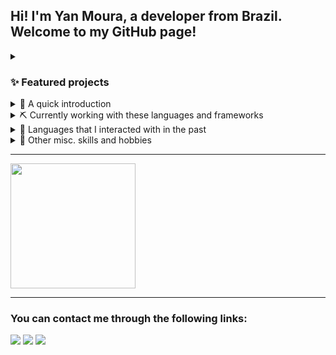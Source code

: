 ## Hi! I'm Yan Moura, a developer from Brazil. Welcome to my GitHub page!



<details>
  <summary><h3>✨ Featured projects</h3></summary>
  
- My most recent "for fun" project so far is [Angular Tour of Heroes](https://github.com/yanm1103/Angular-Tour-of-Heroes), an Angular tutorial app where I not only follow the tutorial but decided to add some fancy details to it. I'll keep on adding screenshots of my progress as I go along.

  [![Tour of Heroes link](https://github-readme-stats.vercel.app/api/pin?username=yanm1103&repo=Angular-Tour-of-Heroes&theme=transparent&border_color=0363&title_color=fff&bg_color=0d1117)](https://github.com/yanm1103/Angular-Tour-of-Heroes)

- Something else I'm proud of is [Doom Chaves](https://github.com/yanm1103/DOOM-Chaves), which is a DOOM 2 mod/wad based on the TV series El Chavo (or just Chaves in Brazil). It features custom sprites, sounds, 3D objects, textures and scripts. Most of these assets were made from scratch or ported by me, a friend, or adapted from the show itself, to fit the very low resolutions of DOOM.

  [![Doom Chaves link](https://github-readme-stats.vercel.app/api/pin?username=yanm1103&repo=DOOM-Chaves&theme=transparent&border_color=0363&title_color=fff&bg_color=0d1117)](https://github.com/yanm1103/DOOM-Chaves)
</details>

<details>
  <summary>👋 A quick introduction</summary>
I've always been passionate about computers, but my interest in programming specifically started in college. When I first used the algorithm writing software Visualg (Portugol) to create a Fibonacci sequence generator, it felt like something clicked. At that moment, I understood how rewarding it is to solve a problem. Years later, I landed a job as a programmer and have been happy ever since. The satisfaction of finally fixing a bug/developing a new page or function, and seeing the product run flawlessly in production, makes all the hard work worthwhile.
</details>

<details>
  <summary>⛏️ Currently working with these languages and frameworks</summary>

 - AngularJS | Javascript (current full-time job)
 - [Rhino](https://github.com/mozilla/rhino) | Java (current full-time job)
 - Angular | Typescript (learning)
</details>

<details>
  <summary>🦖 Languages that I interacted with in the past</summary>
  
  - [ZScript](https://zdoom.org/wiki/ZScript)
  - C (in college)
  - C++ (hobby)
  - Python (mainly with Tacotron2)
  - Ruby (in RPG Maker, centuries ago)
</details>

<details>
  <summary>🎨 Other misc. skills and hobbies</summary>
  
  - 3D modeling and (basic) rigging
  - Video editing (Premiere Pro, Adobe After Effects, previously worked with Vegas)
  - Once every full moon or so, I try to draw something.
</details>

<hr>

<img height=200 align="center" src="https://github-readme-stats.vercel.app/api/top-langs?username=yanm1103&layout=compact&langs_count=8&card_width=320&theme=transparent&&border_color=0363&title_color=fff&bg_color=0d1117" />

<hr>

### You can contact me through the following links:

<a><img src="https://img.shields.io/badge/twistzero-7289DA?style=for-the-badge&logo=discord&logoColor=white"></a>
<a href="mailto:yanmv11@gmail.com"><img src="https://img.shields.io/badge/-yanmv11@gmail.com-%23333?style=for-the-badge&logo=gmail&logoColor=white" target="_blank"></a>
<a href="https://www.linkedin.com/in/yanmoura-45875016a" target="_blank"><img src="https://img.shields.io/badge/-yanmoura-%230077B5?style=for-the-badge&logo=linkedin&logoColor=white" target="_blank"></a> 
